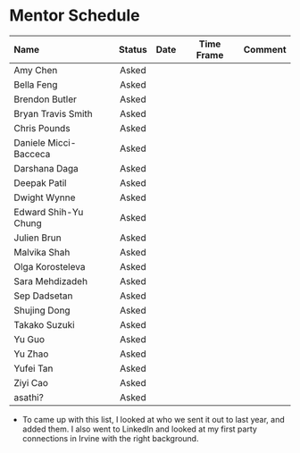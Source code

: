 # Mentor Schedule

|Name|Status|Date|Time Frame|Comment|
|:-  |:-:   |:-  |:-:       |:-|
|Amy Chen|Asked| | | |2023-03-23, 2023-03-27 sent a correction email|
|Bella Feng|Asked| | | |2023-03-23, 2023-03-27 sent a correction email|
|Brendon Butler|Asked| | | |2023-03-23 via LinkedIn, 2023-03-27 sent a correction email|
|Bryan Travis Smith|Asked| | | |2023-03-23, 2023-03-27 sent a correction email|
|Chris Pounds|Asked| | | |2023-03-23, 2023-03-27 sent a correction email|
|Daniele Micci-Bacceca|Asked| | | |2023-03-23, 2023-03-27 sent a correction email|
|Darshana Daga|Asked| | | |2023-03-23, 2023-03-27 sent a correction email|
|Deepak Patil|Asked| | | |2023-03-23, 2023-03-27 sent a correction email|
|Dwight Wynne|Asked| | | |Spoke at the March meetup. Probably will be able to do it|
|Edward Shih-Yu Chung|Asked| | | |2023-03-23, 2023-03-27 sent a correction email|
|Julien Brun|Asked| | | |2023-03-23, 2023-03-27 sent a correction email|
|Malvika Shah|Asked| | | |2023-03-23, 2023-03-27 sent a correction email|
|Olga Korosteleva|Asked| | | |2023-03-23, 2023-03-27 sent a correction email. She may be interested in judging|
|Sara Mehdizadeh|Asked| | | |2023-03-23, 2023-03-27 sent a correction email|
|Sep Dadsetan|Asked| | | |Spoke at the March meetup. Probably not but ask closer to the event. He has a baby coming|
|Shujing Dong|Asked| | | |2023-03-23, 2023-03-27 sent a correction email|
|Takako Suzuki|Asked| | | |2023-03-23, 2023-03-27 sent a correction email|
|Yu Guo|Asked| | | |2023-03-23, 2023-03-27 sent a correction email|
|Yu Zhao|Asked| | | |2023-03-23, 2023-03-27 sent a correction email|
|Yufei Tan|Asked| | | |2023-03-23, 2023-03-27 sent a correction email. She marked it as spam|
|Ziyi Cao|Asked| | | |2023-03-23, 2023-03-27 sent a correction email|
|asathi?|Asked| | | |2023-03-23, 2023-03-27 sent a correction email|

* To came up with this list, I looked at who we sent it out to last year, and added them.
  I also went to LinkedIn and looked at my first party connections in Irvine with the right
  background.

